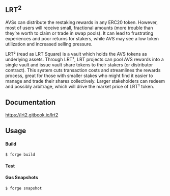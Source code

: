 ## LRT<sup>2</sup>

AVSs can distribute the restaking rewards in any ERC20 token. However, most of users will receive small, fractional amounts (more trouble than they’re worth to claim or trade in swap pools). It can lead to frustrating experiences and poor returns for stakers, while AVS may see a low token utilization and increased selling pressure.

LRT² (read as LRT Square) is a vault which holds the AVS tokens as underlying assets. Through LRT², LRT projects can pool AVS rewards into a single vault and issue vault share tokens to their stakers (or distributor contract). This system cuts transaction costs and streamlines the rewards process, great for those with smaller stakes who might find it easier to manage and trade their shares collectively. Larger stakeholders can redeem and possibly arbitrage, which will drive the market price of LRT² token.

## Documentation

https://lrt2.gitbook.io/lrt2

## Usage

#### Build

```shell
$ forge build
```

#### Test

#### Gas Snapshots

```shell
$ forge snapshot
```

